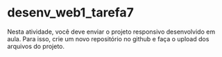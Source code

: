 # desenv_web1_tarefa7
Nesta atividade, você deve enviar o projeto responsivo desenvolvido em aula. Para isso, crie um novo repositório no github e faça o upload dos arquivos do projeto.
